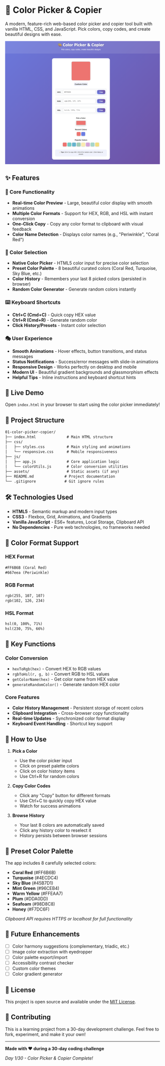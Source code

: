 # 🎨 Color Picker & Copier

A modern, feature-rich web-based color picker and copier tool built with vanilla HTML, CSS, and JavaScript. Pick colors, copy codes, and create beautiful designs with ease.

![Project Preview](assets/preview.png)

## ✨ Features

### 🎯 Core Functionality

- **Real-time Color Preview** - Large, beautiful color display with smooth animations
- **Multiple Color Formats** - Support for HEX, RGB, and HSL with instant conversion
- **One-Click Copy** - Copy any color format to clipboard with visual feedback
- **Color Name Detection** - Displays color names (e.g., "Periwinkle", "Coral Red")

### 🎨 Color Selection

- **Native Color Picker** - HTML5 color input for precise color selection
- **Preset Color Palette** - 8 beautiful curated colors (Coral Red, Turquoise, Sky Blue, etc.)
- **Color History** - Remembers your last 8 picked colors (persisted in browser)
- **Random Color Generator** - Generate random colors instantly

### ⌨️ Keyboard Shortcuts

- **Ctrl+C (Cmd+C)** - Quick copy HEX value
- **Ctrl+R (Cmd+R)** - Generate random color
- **Click History/Presets** - Instant color selection

### 🎭 User Experience

- **Smooth Animations** - Hover effects, button transitions, and status messages
- **Status Notifications** - Success/error messages with slide-in animations
- **Responsive Design** - Works perfectly on desktop and mobile
- **Modern UI** - Beautiful gradient backgrounds and glassmorphism effects
- **Helpful Tips** - Inline instructions and keyboard shortcut hints

## 🚀 Live Demo

Open `index.html` in your browser to start using the color picker immediately!

## 📁 Project Structure

```
01-color-picker-copier/
├── index.html              # Main HTML structure
├── css/
│   ├── styles.css          # Main styling and animations
│   └── responsive.css      # Mobile responsiveness
├── js/
│   ├── app.js              # Core application logic
│   └── colorUtils.js       # Color conversion utilities
├── assets/                 # Static assets (if any)
├── README.md              # Project documentation
└── .gitignore             # Git ignore rules
```

## 🛠️ Technologies Used

- **HTML5** - Semantic markup and modern input types
- **CSS3** - Flexbox, Grid, Animations, and Gradients
- **Vanilla JavaScript** - ES6+ features, Local Storage, Clipboard API
- **No Dependencies** - Pure web technologies, no frameworks needed

## 🎨 Color Format Support

### HEX Format

```
#FF6B6B (Coral Red)
#667eea (Periwinkle)
```

### RGB Format

```
rgb(255, 107, 107)
rgb(102, 126, 234)
```

### HSL Format

```
hsl(0, 100%, 71%)
hsl(230, 75%, 66%)
```

## 🔧 Key Functions

### Color Conversion

- `hexToRgb(hex)` - Convert HEX to RGB values
- `rgbToHsl(r, g, b)` - Convert RGB to HSL values
- `getColorName(hex)` - Get color name from HEX value
- `generateRandomColor()` - Generate random HEX color

### Core Features

- **Color History Management** - Persistent storage of recent colors
- **Clipboard Integration** - Cross-browser copy functionality
- **Real-time Updates** - Synchronized color format display
- **Keyboard Event Handling** - Shortcut key support

## 🎯 How to Use

1. **Pick a Color**

   - Use the color picker input
   - Click on preset palette colors
   - Click on color history items
   - Use Ctrl+R for random colors

2. **Copy Color Codes**

   - Click any "Copy" button for different formats
   - Use Ctrl+C to quickly copy HEX value
   - Watch for success animations

3. **Browse History**
   - Your last 8 colors are automatically saved
   - Click any history color to reselect it
   - History persists between browser sessions

## 🎨 Preset Color Palette

The app includes 8 carefully selected colors:

- **Coral Red** (#FF6B6B)
- **Turquoise** (#4ECDC4)
- **Sky Blue** (#45B7D1)
- **Mint Green** (#96CEB4)
- **Warm Yellow** (#FFEAA7)
- **Plum** (#DDA0DD)
- **Seafoam** (#98D8C8)
- **Honey** (#F7DC6F)

_Clipboard API requires HTTPS or localhost for full functionality_

## 🔮 Future Enhancements

- [ ] Color harmony suggestions (complementary, triadic, etc.)
- [ ] Image color extraction with eyedropper
- [ ] Color palette export/import
- [ ] Accessibility contrast checker
- [ ] Custom color themes
- [ ] Color gradient generator

## 📄 License

This project is open source and available under the [MIT License](LICENSE).

## 🤝 Contributing

This is a learning project from a 30-day development challenge. Feel free to fork, experiment, and make it your own!

---

**Made with ❤️ during a 30-day coding challenge**

_Day 1/30 - Color Picker & Copier Complete!_
